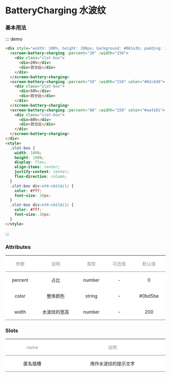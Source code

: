 # BatteryCharging 水波纹

### 基本用法

::: demo

```html
<div style="width: 100%; height: 200px; background: #061a3b; padding: 10px; box-sizing: border-box; display: flex; align-items: center; justify-content: space-around;">
  <screen-battery-charging :percent="20" :width="150">
    <div class="slot-box">
      <div>20%</div>
      <div>百分比</div>
    </div>
  </screen-battery-charging>
  <screen-battery-charging :percent="50" :width="150" color="#02c6d9">
    <div class="slot-box">
      <div>50%</div>
      <div>百分比</div>
    </div>
  </screen-battery-charging>
  <screen-battery-charging :percent="80" :width="150" color="#aa4101">
    <div class="slot-box">
      <div>80%</div>
      <div>百分比</div>
    </div>
  </screen-battery-charging>
</div>
<style>
  .slot-box {
    width: 100%;
    height: 100%;
    display: flex;
    align-items: center;
    justify-content: center;
    flex-direction: column;
  }
  .slot-box div:nth-child(1) {
    color: #fff;
    font-size: 20px;
  }
  .slot-box div:nth-child(2) {
    color: #fff;
    font-size: 26px;
  }
</style>
```

:::

### Attributes

|  参数   |     说明     |  类型  | 可选值 | 默认值  |
| :-----: | :----------: | :----: | :----: | :-----: |
| percent |     占比     | number |   -    |    0    |
|  color  |   整体颜色   | string |   -    | #0bd5be |
|  width  | 水波纹的宽高 | number |   -    |   200   |

### Slots

|   name   |         说明         |
| :------: | :------------------: |
| 匿名插槽 | 用作水波纹的提示文字 |

<style>
  table {
    border-collapse: collapse;
    width: 100%;
    background-color: #fff;
    font-size: 14px;
    margin-bottom: 20px;
    display: table;
  }
  table thead,  table tbody {
    width:100%;
    border-color: inherit;
  }
  table thead td, table tbody td {
    max-width: 250px;
  }
  table th {
    text-align: left;
    white-space: nowrap;
    color: #909399;
    font-weight: 400;
  }
  table td, table th {
    padding: 15px;
    max-width: 250px;

}
.screen-line-progress-box{
width: 100%;
height: 200px;
display: flex;
flex-direction: column;
justify-content: space-evenly;
align-items:center;
margin:0 auto;
background: #061a3b;
padding: 0 20px;
box-sizing: border-box;
}
</style>
